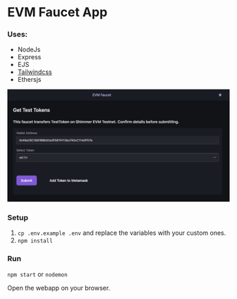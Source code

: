# EVM Faucet App

### Uses:
- NodeJs
- Express
- EJS
- [Tailwindcss](https://tailwindcss.com/docs/installation)
- Ethersjs

![Demo](./statics/img/demo.png)

### Setup

1. `cp .env.example .env` and replace the variables with your custom ones.
2. `npm install`

### Run
`npm start` or `nodemon`

Open the webapp on your browser.



